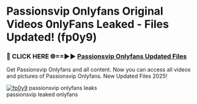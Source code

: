 # Passionsvip Onlyfans Original Videos 0nlyFans Leaked - Files Updated! (fp0y9)

<h3>🔴 CLICK HERE 🌐==►► <a href="https://tinyurl.com/ms9xzufz" rel="nofollow">Passionsvip Onlyfans Updated Files</a></h3>

Get Passionsvip Onlyfans and all content. Now you can access all videos and pictures of Passionsvip Onlyfans. New Updated Files 2025!

[![fp0y9](https://i.imgur.com/PQ7UWWw.gif)](https://tinyurl.com/ms9xzufz)
passionsvip onlyfans leaks<br>
passionsvip leaked onlyfans